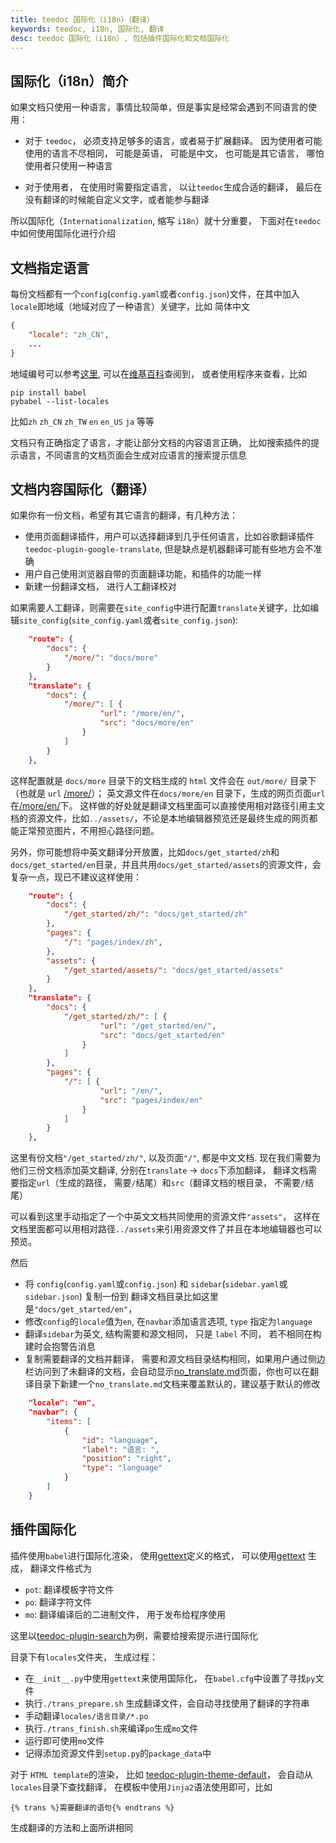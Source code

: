 ```yaml
---
title: teedoc 国际化（i18n）（翻译）
keywords: teedoc, i18n, 国际化, 翻译
desc: teedoc 国际化（i18n）, 包括插件国际化和文档国际化
---
```


## 国际化（i18n）简介

如果文档只使用一种语言，事情比较简单，但是事实是经常会遇到不同语言的使用：
* 对于 `teedoc`， 必须支持足够多的语言，或者易于扩展翻译。 因为使用者可能使用的语言不尽相同， 可能是英语， 可能是中文， 也可能是其它语言， 哪怕使用者只使用一种语言

* 对于使用者， 在使用时需要指定语言， 以让`teedoc`生成合适的翻译， 最后在没有翻译的时候能自定义文字，或者能参与翻译

所以国际化（`Internationalization`, 缩写 `i18n`）就十分重要， 下面对在`teedoc`中如何使用国际化进行介绍



## 文档指定语言

每份文档都有一个`config`(`config.yaml`或者`config.json`)文件，在其中加入`locale`即地域（地域对应了一种语言）关键字，比如 简体中文

```json
{
    "locale": "zh_CN",
    ...
}
```

地域编号可以参考[这里](https://www.science.co.il/language/Locale-codes.php), 可以在[维基百科](https://en.wikipedia.org/wiki/Language_localisation)查阅到， 或者使用程序来查看，比如

```shell
pip install babel
pybabel --list-locales
```

比如`zh` `zh_CN` `zh_TW` `en` `en_US` `ja` 等等

文档只有正确指定了语言，才能让部分文档的内容语言正确， 比如搜索插件的提示语言，不同语言的文档页面会生成对应语言的搜索提示信息


## 文档内容国际化（翻译）

如果你有一份文档，希望有其它语言的翻译，有几种方法：

* 使用页面翻译插件，用户可以选择翻译到几乎任何语言，比如谷歌翻译插件`teedoc-plugin-google-translate`, 但是缺点是机器翻译可能有些地方会不准确
* 用户自己使用浏览器自带的页面翻译功能，和插件的功能一样
* 新建一份翻译文档， 进行人工翻译校对

如果需要人工翻译，则需要在`site_config`中进行配置`translate`关键字，比如编辑`site_config`(`site_config.yaml`或者`site_config.json`):

```json
    "route": {
        "docs": {
            "/more/": "docs/more"
        }
    },
    "translate": {
        "docs": {
            "/more/": [ {
                    "url": "/more/en/",
                    "src": "docs/more/en"
                }
            ]
        }
    },
```

这样配置就是 `docs/more` 目录下的文档生成的 `html` 文件会在 `out/more/` 目录下（也就是 `url` [/more/](/more/)）；
英文源文件在`docs/more/en` 目录下，生成的网页页面`url`在[/more/en/](/more/en/)下。
这样做的好处就是翻译文档里面可以直接使用相对路径引用主文档的资源文件，比如`../assets/`，不论是本地编辑器预览还是最终生成的网页都能正常预览图片，不用担心路径问题。

另外，你可能想将中英文翻译分开放置，比如`docs/get_started/zh`和`docs/get_started/en`目录，并且共用`docs/get_started/assets`的资源文件，会复杂一点，现已不建议这样使用：
```json
    "route": {
        "docs": {
            "/get_started/zh/": "docs/get_started/zh"
        },
        "pages": {
            "/": "pages/index/zh",
        },
        "assets": {
            "/get_started/assets/": "docs/get_started/assets"
        }
    },
    "translate": {
        "docs": {
            "/get_started/zh/": [ {
                    "url": "/get_started/en/",
                    "src": "docs/get_started/en"
                }
            ]
        },
        "pages": {
            "/": [ {
                    "url": "/en/",
                    "src": "pages/index/en"
                }
            ]
        }
    },
```

这里有份文档`"/get_started/zh/"`, 以及页面`"/"`, 都是中文文档.
现在我们需要为他们三份文档添加英文翻译, 分别在`translate` -> `docs`下添加翻译， 翻译文档需要指定`url`（生成的路径， 需要`/`结尾）和`src`（翻译文档的根目录， 不需要`/`结尾）

可以看到这里手动指定了一个中英文文档共同使用的资源文件`"assets"`， 这样在文档里面都可以用相对路径`../assets`来引用资源文件了并且在本地编辑器也可以预览。

然后
* 将 `config`(`config.yaml`或`config.json`) 和 `sidebar`(`sidebar.yaml`或`sidebar.json`) 复制一份到 翻译文档目录比如这里是`"docs/get_started/en"`，
* 修改`config`的`locale`值为`en`, 在`navbar`添加语言选项, `type` 指定为`language`
* 翻译`sidebar`为英文, 结构需要和源文相同， 只是 `label` 不同， 若不相同在构建时会抱警告消息
* 复制需要翻译的文档并翻译， 需要和源文档目录结构相同，如果用户通过侧边栏访问到了未翻译的文档，会自动显示[no_translate.md](https://github.com/teedoc/teedoc/blob/main/teedoc/templates/no_translate.md)页面，你也可以在翻译目录下新建一个`no_translate.md`文档来覆盖默认的，建议基于默认的修改

```json
    "locale": "en",
    "navbar": {
        "items": [
            {
                "id": "language",
                "label": "语言: ",
                "position": "right",
                "type": "language"
            }
        ]
    }
```


## 插件国际化

插件使用`babel`进行国际化渲染， 使用[gettext](https://www.gnu.org/software/gettext/)定义的格式， 可以使用[gettext](https://www.gnu.org/software/gettext/) 生成， 翻译文件格式为
* `pot`: 翻译模板字符文件
* `po`: 翻译字符文件
* `mo`: 翻译编译后的二进制文件， 用于发布给程序使用

这里以[teedoc-plugin-search](https://github.com/teedoc/teedoc/tree/main/plugins/teedoc-plugin-search/teedoc_plugin_search)为例，需要给搜索提示进行国际化

目录下有`locales`文件夹， 生成过程：
* 在`__init__.py`中使用`gettext`来使用国际化， 在`babel.cfg`中设置了寻找`py`文件
* 执行`./trans_prepare.sh` 生成翻译文件，会自动寻找使用了翻译的字符串
* 手动翻译`locales/语言目录/*.po`
* 执行`./trans_finish.sh`来编译`po`生成`mo`文件
* 运行即可使用`mo`文件
* 记得添加资源文件到`setup.py`的`package_data`中


对于 `HTML template`的渲染， 比如 [teedoc-plugin-theme-default](https://github.com/teedoc/teedoc/tree/main/plugins/teedoc-plugin-theme-default/teedoc_plugin_theme_default)， 会自动从`locales`目录下查找翻译， 在模板中使用`Jinja2`语法使用即可，比如

```jinja2
{% trans %}需要翻译的语句{% endtrans %}
```

生成翻译的方法和上面所讲相同




